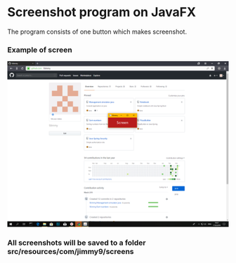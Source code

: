 # Screenshot program on JavaFX

The program consists of one button which makes screenshot.

### Example of screen

![](src/main/resources/com/jimmy9/screens/Screen-93.39964842354765.png)

### All screenshots will be saved to a folder src/resources/com/jimmy9/screens
